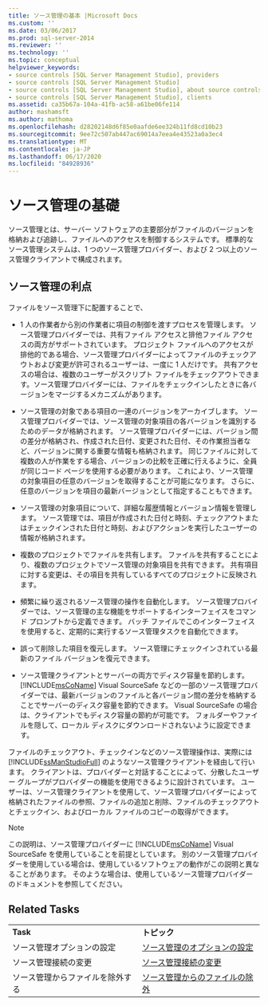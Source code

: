 ```yaml
---
title: ソース管理の基本 |Microsoft Docs
ms.custom: ''
ms.date: 03/06/2017
ms.prod: sql-server-2014
ms.reviewer: ''
ms.technology: ''
ms.topic: conceptual
helpviewer_keywords:
- source controls [SQL Server Management Studio], providers
- source controls [SQL Server Management Studio]
- source controls [SQL Server Management Studio], about source controls
- source controls [SQL Server Management Studio], clients
ms.assetid: ca35b67a-104a-41fb-ac58-a61be06fe114
author: mashamsft
ms.author: mathoma
ms.openlocfilehash: d28202148d6f85e0aafde6ee324b11fd8cd10b23
ms.sourcegitcommit: 9ee72c507ab447ac69014a7eea4e43523a0a3ec4
ms.translationtype: MT
ms.contentlocale: ja-JP
ms.lasthandoff: 06/17/2020
ms.locfileid: "84928936"
---
```

# <a name="source-control-basics"></a>ソース管理の基礎
  ソース管理とは、サーバー ソフトウェアの主要部分がファイルのバージョンを格納および追跡し、ファイルへのアクセスを制御するシステムです。 標準的なソース管理システムは、1 つのソース管理プロバイダー、および 2 つ以上のソース管理クライアントで構成されます。  
  
## <a name="source-control-benefits"></a>ソース管理の利点  
 ファイルをソース管理下に配置することで、  
  
-   1 人の作業者から別の作業者に項目の制御を渡すプロセスを管理します。 ソース管理プロバイダーでは、共有ファイル アクセスと排他ファイル アクセスの両方がサポートされています。 プロジェクト ファイルへのアクセスが排他的である場合、ソース管理プロバイダーによってファイルのチェックアウトおよび変更が許可されるユーザーは、一度に 1 人だけです。 共有アクセスの場合は、複数のユーザーがスクリプト ファイルをチェックアウトできます。ソース管理プロバイダーには、ファイルをチェックインしたときに各バージョンをマージするメカニズムがあります。  
  
-   ソース管理の対象である項目の一連のバージョンをアーカイブします。 ソース管理プロバイダーでは、ソース管理の対象項目の各バージョンを識別するためのデータが格納されます。 ソース管理プロバイダーには、バージョン間の差分が格納され、作成された日付、変更された日付、その作業担当者など、バージョンに関する重要な情報も格納されます。 同じファイルに対して複数の人が作業をする場合、バージョンの比較を正確に行えるように、全員が同じコード ページを使用する必要があります。 これにより、ソース管理の対象項目の任意のバージョンを取得することが可能になります。 さらに、任意のバージョンを項目の最新バージョンとして指定することもできます。  
  
-   ソース管理の対象項目について、詳細な履歴情報とバージョン情報を管理します。 ソース管理では、項目が作成された日付と時刻、チェックアウトまたはチェックインされた日付と時刻、およびアクションを実行したユーザーの情報が格納されます。  
  
-   複数のプロジェクトでファイルを共有します。 ファイルを共有することにより、複数のプロジェクトでソース管理の対象項目を共有できます。 共有項目に対する変更は、その項目を共有しているすべてのプロジェクトに反映されます。  
  
-   頻繁に繰り返されるソース管理の操作を自動化します。 ソース管理プロバイダーでは、ソース管理の主な機能をサポートするインターフェイスをコマンド プロンプトから定義できます。 バッチ ファイルでこのインターフェイスを使用すると、定期的に実行するソース管理タスクを自動化できます。  
  
-   誤って削除した項目を復元します。 ソース管理にチェックインされている最新のファイル バージョンを復元できます。  
  
-   ソース管理クライアントとサーバーの両方でディスク容量を節約します。 [!INCLUDE[msCoName](../includes/msconame-md.md)] Visual SourceSafe などの一部のソース管理プロバイダーでは、最新バージョンのファイルと各バージョン間の差分を格納することでサーバーのディスク容量を節約できます。 Visual SourceSafe の場合は、クライアントでもディスク容量の節約が可能です。 フォルダーやファイルを隠して、ローカル ディスクにダウンロードされないように設定できます。  
  
 ファイルのチェックアウト、チェックインなどのソース管理操作は、実際には [!INCLUDE[ssManStudioFull](../includes/ssmanstudiofull-md.md)] のようなソース管理クライアントを経由して行います。 クライアントは、プロバイダーと対話することによって、分散したユーザー グループがプロバイダーの機能を使用できるように設計されています。 ユーザーは、ソース管理クライアントを使用して、ソース管理プロバイダーによって格納されたファイルの参照、ファイルの追加と削除、ファイルのチェックアウトとチェックイン、およびローカル ファイルのコピーの取得ができます。  
  
> [!NOTE]  
>  この説明は、ソース管理プロバイダーに [!INCLUDE[msCoName](../includes/msconame-md.md)] Visual SourceSafe を使用していることを前提としています。 別のソース管理プロバイダーを使用している場合は、使用しているソフトウェアの動作がこの説明と異なることがあります。 そのような場合は、使用しているソース管理プロバイダーのドキュメントを参照してください。  
  
## <a name="related-tasks"></a>Related Tasks  
  
|||  
|-|-|  
|**Task**|**トピック**|  
|ソース管理オプションの設定|[ソース管理のオプションの設定](../../2014/database-engine/set-source-control-options.md)|  
|ソース管理接続の変更|[ソース管理接続の変更](../../2014/database-engine/change-source-control-connections.md)|  
|ソース管理からファイルを除外する|[ソース管理からのファイルの除外](../../2014/database-engine/exclude-files-from-source-control.md)|  
  
  
